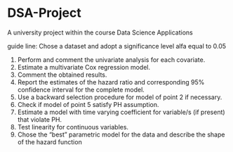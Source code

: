 # DSA-Project
A university project within the course Data Science Applications

guide line:
Chose a dataset and adopt a significance level alfa equal to 0.05
1) Perform and comment the univariate analysis for each covariate.
2) Estimate a multivariate Cox regression model.
3) Comment the obtained results.
4) Report the estimates of the hazard ratio and corresponding 95% confidence
interval for the complete model.
5) Use a backward selection procedure for model of point 2 if necessary.
6) Check if model of point 5 satisfy PH assumption.
7) Estimate a model with time varying coefficient for variable/s (if present) that
violate PH.
8) Test linearity for continuous variables.
9) Chose the “best” parametric model for the data and describe the shape of the
hazard function
